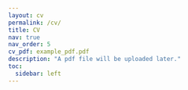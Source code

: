 ```yaml
---
layout: cv
permalink: /cv/
title: CV
nav: true
nav_order: 5
cv_pdf: example_pdf.pdf
description: "A pdf file will be uploaded later."
toc:
  sidebar: left
---
```

